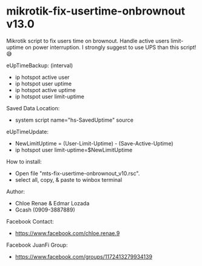 # mikrotik-fix-usertime-onbrownout v13.0
Mikrotik script to fix users time on brownout.
Handle active users limit-uptime on power interruption.
I strongly suggest to use UPS than this script! 😅

eUpTimeBackup: (interval)
- ip hotspot active user
- ip hotspot user uptime
- ip hotspot active uptime
- ip hotspot user limit-uptime

Saved Data Location:
- system script name="hs-SavedUptime" source

eUpTimeUpdate:
- NewLimitUptime = (User-Limit-Uptime) - (Save-Active-Uptime)
- ip hotspot user limit-uptime=$NewLimitUptime

How to install:
- Open file "mts-fix-usertime-onbrownout_v10.rsc".
- select all, copy, & paste to winbox terminal

Author:
- Chloe Renae & Edmar Lozada
- Gcash (0909-3887889)

Facebook Contact:
- https://www.facebook.com/chloe.renae.9

Facebook JuanFi Group:
- https://www.facebook.com/groups/1172413279934139
